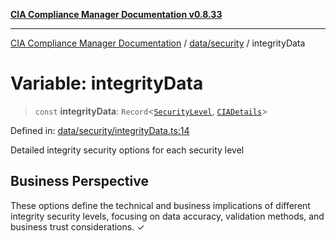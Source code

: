 [**CIA Compliance Manager Documentation v0.8.33**](../../../README.md)

***

[CIA Compliance Manager Documentation](../../../modules.md) / [data/security](../README.md) / integrityData

# Variable: integrityData

> `const` **integrityData**: `Record`\<[`SecurityLevel`](../../../types/cia/type-aliases/SecurityLevel.md), [`CIADetails`](../../../types/interfaces/CIADetails.md)\>

Defined in: [data/security/integrityData.ts:14](https://github.com/Hack23/cia-compliance-manager/blob/1f4f2c51bc48d917eff1eb43881cee05d381f406/src/data/security/integrityData.ts#L14)

Detailed integrity security options for each security level

## Business Perspective

These options define the technical and business implications of different
integrity security levels, focusing on data accuracy, validation methods,
and business trust considerations. ✓
